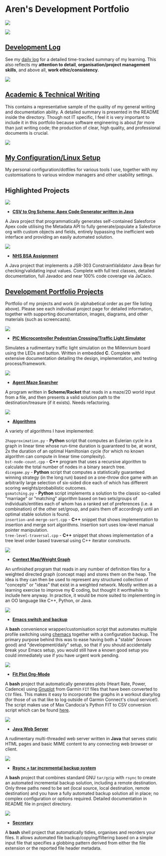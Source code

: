 # Aren's Development Portfolio

[<img src="./assets/img/portfolio-banner1.png">](https://www.linkedin.com/in/aren-tyr/) 

[<img src="./assets/img/development-log-banner.png">](./assets/daily-log.org) 

## [Development Log](./assets/daily-log.org)

See my [daily log](./assets/daily-log.org) for a detailed time-tracked summary of my learning. This also reflects my **attention to detail**, **organisation/project management skills**, and above all, **work ethic/consistency**.  

[<img src="./assets/img/academic-writing-banner.png">](./writing/Academic-and-Technical-Writing-examples) 

## [Academic & Technical Writing](./writing/Academic-and-Technical-Writing-examples)

This contains a representative sample of the quality of my general writing and documentation ability. A detailed summary is presented in the README inside the directory. Though not IT specific, I feel it is very important to include it in this portfolio because software engineering is about *far* more than just writing code; the production of clear, high quality, and professional documents is crucial.  

[<img src="./assets/img/my-setup-banner.png">](./assets/config)

## [**My Configuration/Linux Setup**](./assets/config)

My personal configuration/dotfiles for various tools I use, together with my customisations to various window managers and other usability settings.  

## Highlighted Projects

[<img src = "https://raw.githubusercontent.com/ArenT1981/CSV2OrgSchema/master/assets/logo.png">](https://github.com/ArenT1981/CSV2OrgSchema)

- [**CSV to Org Schema: Apex Code Generator written in Java**](https://github.com/ArenT1981/CSV2OrgSchema)

A Java project that programmatically generates self-contained Salesforce Apex code utilising the Metadata API to fully generate/populate a Salesforce org with custom objects and fields, entirely bypassing the inefficient web interface and providing an easily automated solution. 

[<img src= "https://raw.githubusercontent.com/ArenT1981/bsa_constraint_validation_assign1/master/assets/img/logo.png">](https://github.com/ArenT1981/bsa_constraint_validation_assign1)

- [**NHS BSA Assignment**](https://github.com/ArenT1981/bsa_constraint_validation_assign1)

A Java project that implements a JSR-303 ConstraintValidator Java Bean for checking/validating input values. Complete with full test classes, detailed documentation, full Javadoc and near 100% code coverage via JaCaco.

## [Development Portfolio Projects](./code)

Portfolio of my projects and work (in alphabetical order as per file listing above). Please see each individual project page for detailed information, together with supporting documentation, images, diagrams, and other materials (such as screencasts).  

[<img src="./assets/img/pic-project-banner.png">](./code/PIC-traffic-light)

- [**PIC Microcontroller Pedestrian Crossing/Traffic Light Simulator**](./code/PIC-traffic-light)

Simulates a rudimentary traffic light simulation on the Millennium board using the LEDs and button. Written in embedded **C**. Complete with extensive documentation detailing the design, implementation, and testing process/framework.  

[<img src = "./assets/img/agent-project-banner.png">](./code/agent-maze-searcher)

- [**Agent Maze Searcher**](./code/agent-maze-searcher)

A program written in **Scheme/Racket** that reads in a maze/2D world input from a file, and then presents a valid solution path to the destination/treasure (if it exists). Needs refactoring.  

[<img src="./assets/img/algorithms-banner.png">](./code/algorithms)

- [**Algorithms**](./code/algorithms)

A variety of algorithms I have implemented:

`2happroximation.py` - **Python** script that computes an Eulerian cycle in a graph in linear time whose run-time duration is guaranteed to be, at worst, 2x the duration of an optimal Hamiltonian cycle (for which no known algorithm can compute in linear time complexity).  
`bst-node-count.cpp` - **C++** program that uses a recursive algorithm to calculate the total number of nodes in a binary search tree.  
`dicegame.py` - **Python** script that computes a statistically guaranteed winning strategy (in the long run) based on a one-throw dice game with an arbitrarily large selection of six-sided dice each of which has different scoring weights/probabilistic outcomes.  
`gsmatching.py` - **Python** script implements a solution to the classic so-called "marriage" or "matching" algorithm based on two sets/groups of individuals/entities each of whom has a ranked set of preferences (i.e. a combination) of the other set/group, and pairs them off accordingly until an optimal stable solution is found.  
`insertion-and-merge-sort.cpp` - **C++** snippet that shows implementation to insertion and merge sort algorithms. Insertion sort uses low-level manual pointer manipulation.  
`tree-level-traversal.cpp` - **C++** snippet that shows implementation of a tree level order based traversal using C++ iterator constructs.

[<img src="./assets/img/concept-map-banner.png">](./code/context-weighted-graph)

- [**Context Map/Weight Graph**](./code/context-weighted-graph)

An unfinished program that reads in any number of definition files for a weighted directed graph (concept map) and stores them on the heap. The idea is they can then be used to represent any structured collection of "concepts" or "ideas" that exist in a weighted network. Mostly written as a learning exercise to improve my **C** coding, but thought it worthwhile to include here anyway. In practice, it would be more suited to implementing in an OO language like C++, Python, or Java.  

[<img src="./assets/img/emacs-switch-banner.png">](./code/emacs-switch-and-backup)

- [**Emacs switch and backup**](./code/emacs-switch-and-backup)

A **bash** convenience wrapper/customisation script that automates multiple profile switching using [chemacs](https://github.com/plexus/chemacs) together with a configuration backup. The primary purpose behind this was to ease having both a "stable" (known good) and "development/daily" setup, so that if you should accidentally break your Emacs setup, you would still have a known good setup you could immediately use if you have urgent work pending.  

[<img src="./assets/img/fit-plot-org-mode.png">](./code/fit-plot-org-mode)

- [**Fit Plot Org-Mode**](./code/fit-plot-org-mode) 

A **bash** project that automatically generates plots (Heart Rate, Power, Cadence) using [Gnuplot](http://www.gnuplot.info/) from Garmin `FIT` files that have been converted to `CSV` files. This makes it easy to incorporate the graphs in a workout diary/log (for those of us that like to log outside of Garmin Connect's cloud service!). The script makes use of Max Candocia's Python FIT to CSV conversion script which can be found [here](https://github.com/mcandocia/fit_processing).  

[<img src="./assets/img/java-web-server-banner.png">](./code/java-mt-webserver)

- [**Java Web Server**](./code/java-mt-webserver)

A rudimentary multi-threaded web server written in **Java** that serves static HTML pages and basic MIME content to any connecting web browser or client.  

[<img src="./assets/img/rsync-banner.png">](./code/rsync-incremental-backup)

- [**Rsync + tar incremental backup system**](./code/rsync-incremental-backup) 

A **bash** project that combines standard GNU `tar/gzip` with `rsync` to create an automated incremental backup solution, including a remote destination. Only three paths need to be set (local source, local destination, remote destination) and you have a fully automated backup solution all in place; no complex configuration or options required. Detailed documentation in README file in project directory.  

[<img src="./assets/img/secretary-banner.png">](./code/secretary)

- [**Secretary**](./code/secretary)

A **bash** shell project that automatically tidies, organises and reorders your files. It allows automated file backup/copying/filtering based on a simple input file that specifies a globbing pattern derived from either the file extension or the reported file header metadata.  
 
